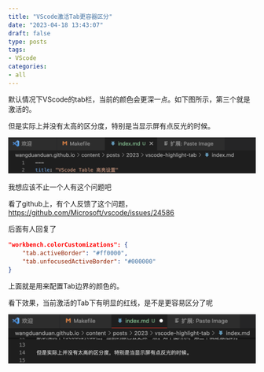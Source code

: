 ```yaml
---
title: "VScode激活Tab更容器区分"
date: "2023-04-18 13:43:07"
draft: false
type: posts
tags:
- VScode
categories:
- all
---
```


默认情况下VScode的tab栏，当前的颜色会更深一点。如下图所示，第三个就是激活的。

但是实际上并没有太高的区分度，特别是当显示屏有点反光的时候。

![](2023-04-18-13-45-18.png)

我想应该不止一个人有这个问题吧

看了github上，有个人反馈了这个问题，https://github.com/Microsoft/vscode/issues/24586


后面有人回复了

```json
"workbench.colorCustomizations": {
    "tab.activeBorder": "#ff0000",
    "tab.unfocusedActiveBorder": "#000000"
}
```

上面就是用来配置Tab边界的颜色的。

看下效果，当前激活的Tab下有明显的红线，是不是更容易区分了呢

![](2023-04-18-13-51-17.png)